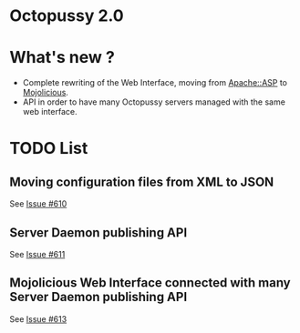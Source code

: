 Octopussy 2.0
=============

# What's new ?

  * Complete rewriting of the Web Interface, moving from [Apache::ASP](https://metacpan.org/pod/Apache::ASP) to [Mojolicious](https://metacpan.org/pod/Mojolicious).
  * API in order to have many Octopussy servers managed with the same web interface.

# TODO List

## Moving configuration files from XML to JSON

See [Issue #610](https://github.com/sebthebert/Octopussy/issues/610)

## Server Daemon publishing API

See [Issue #611](https://github.com/sebthebert/Octopussy/issues/611)

## Mojolicious Web Interface connected with many Server Daemon publishing API

See [Issue #613](https://github.com/sebthebert/Octopussy/issues/613)


